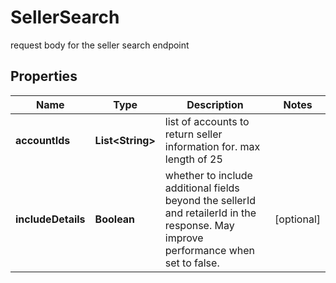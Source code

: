 

# SellerSearch

request body for the seller search endpoint

## Properties

| Name | Type | Description | Notes |
|------------ | ------------- | ------------- | -------------|
|**accountIds** | **List&lt;String&gt;** | list of accounts to return seller information for. max length of 25 |  |
|**includeDetails** | **Boolean** | whether to include additional fields beyond the sellerId and retailerId in the response.  May improve performance when set to false. |  [optional] |



